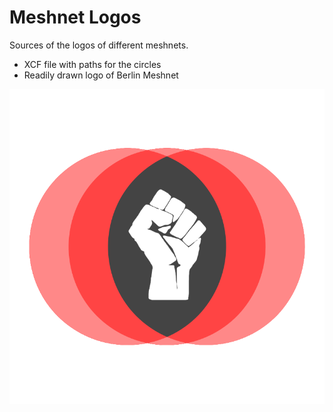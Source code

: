 Meshnet Logos
=============

Sources of the logos of different meshnets.

- XCF file with paths for the circles
- Readily drawn logo of Berlin Meshnet

![Berlin Meshnet](https://raw.githubusercontent.com/berlinmeshnet/logos/master/berlinmeshnet.png)
